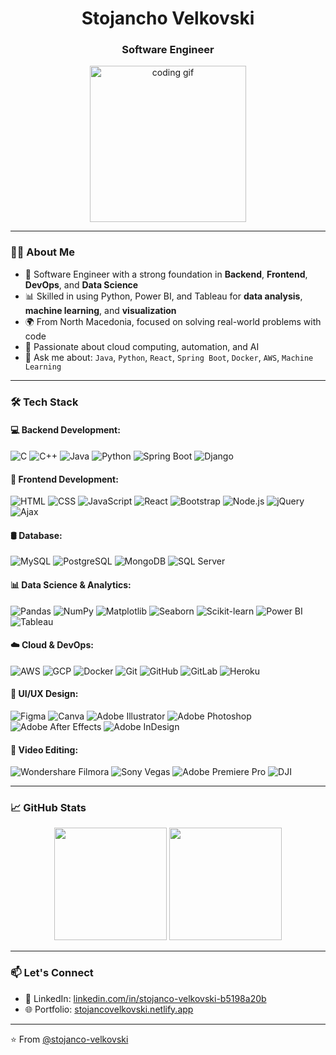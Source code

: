 <!-- HEADER IMAGE -->
<p align="center">


</p>

<h1 align="center"><strong>Stojancho Velkovski</strong></h1>
<h3 align="center"><strong>Software Engineer</strong></h3>

<p align="center">
  <img src="https://media.giphy.com/media/qgQUggAC3Pfv687qPC/giphy.gif" width="250" alt="coding gif" />
</p>

---

### 👨‍💻 About Me

- 💼 Software Engineer with a strong foundation in **Backend**, **Frontend**, **DevOps**, and **Data Science**
- 📊 Skilled in using Python, Power BI, and Tableau for **data analysis**, **machine learning**, and **visualization**
- 🌍 From North Macedonia, focused on solving real-world problems with code
- 🚀 Passionate about cloud computing, automation, and AI
- 💬 Ask me about: `Java`, `Python`, `React`, `Spring Boot`, `Docker`, `AWS`, `Machine Learning`

---

### 🛠️ Tech Stack

#### 💻 Backend Development:
![C](https://img.shields.io/badge/-C-00599C?style=flat&logo=c)
![C++](https://img.shields.io/badge/-C++-00599C?style=flat&logo=c%2B%2B)
![Java](https://img.shields.io/badge/-Java-007396?style=flat&logo=java)
![Python](https://img.shields.io/badge/-Python-3776AB?style=flat&logo=python)
![Spring Boot](https://img.shields.io/badge/-Spring%20Boot-6DB33F?style=flat&logo=spring)
![Django](https://img.shields.io/badge/-Django-092E20?style=flat&logo=django)

#### 🎨 Frontend Development:
![HTML](https://img.shields.io/badge/-HTML5-E34F26?style=flat&logo=html5)
![CSS](https://img.shields.io/badge/-CSS3-1572B6?style=flat&logo=css3)
![JavaScript](https://img.shields.io/badge/-JavaScript-F7DF1E?style=flat&logo=javascript)
![React](https://img.shields.io/badge/-React-61DAFB?style=flat&logo=react)
![Bootstrap](https://img.shields.io/badge/-Bootstrap-563D7C?style=flat&logo=bootstrap)
![Node.js](https://img.shields.io/badge/-Node.js-339933?style=flat&logo=nodedotjs)
![jQuery](https://img.shields.io/badge/-jQuery-0769AD?style=flat&logo=jquery)
![Ajax](https://img.shields.io/badge/-AJAX-005571?style=flat)

#### 🛢️ Database:
![MySQL](https://img.shields.io/badge/-MySQL-4479A1?style=flat&logo=mysql)
![PostgreSQL](https://img.shields.io/badge/-PostgreSQL-336791?style=flat&logo=postgresql)
![MongoDB](https://img.shields.io/badge/-MongoDB-47A248?style=flat&logo=mongodb)
![SQL Server](https://img.shields.io/badge/-SQL%20Server-CC2927?style=flat&logo=microsoftsqlserver)

#### 📊 Data Science & Analytics:
![Pandas](https://img.shields.io/badge/-Pandas-150458?style=flat&logo=pandas)
![NumPy](https://img.shields.io/badge/-NumPy-013243?style=flat&logo=numpy)
![Matplotlib](https://img.shields.io/badge/-Matplotlib-11557C?style=flat)
![Seaborn](https://img.shields.io/badge/-Seaborn-3776AB?style=flat)
![Scikit-learn](https://img.shields.io/badge/-Scikit--learn-F7931E?style=flat&logo=scikit-learn)
![Power BI](https://img.shields.io/badge/-Power%20BI-F2C811?style=flat&logo=powerbi)
![Tableau](https://img.shields.io/badge/-Tableau-E97627?style=flat&logo=tableau)

#### ☁️ Cloud & DevOps:
![AWS](https://img.shields.io/badge/-AWS-232F3E?style=flat&logo=amazonaws)
![GCP](https://img.shields.io/badge/-Google%20Cloud-4285F4?style=flat&logo=googlecloud)
![Docker](https://img.shields.io/badge/-Docker-2496ED?style=flat&logo=docker)
![Git](https://img.shields.io/badge/-Git-F05032?style=flat&logo=git)
![GitHub](https://img.shields.io/badge/-GitHub-181717?style=flat&logo=github)
![GitLab](https://img.shields.io/badge/-GitLab-FC6D26?style=flat&logo=gitlab)
![Heroku](https://img.shields.io/badge/-Heroku-430098?style=flat&logo=heroku)

#### 🎨 UI/UX Design:
![Figma](https://img.shields.io/badge/-Figma-F24E1E?style=flat&logo=figma)
![Canva](https://img.shields.io/badge/-Canva-00C4CC?style=flat&logo=canva)
![Adobe Illustrator](https://img.shields.io/badge/-Illustrator-FF9A00?style=flat&logo=adobeillustrator)
![Adobe Photoshop](https://img.shields.io/badge/-Photoshop-31A8FF?style=flat&logo=adobephotoshop)
![Adobe After Effects](https://img.shields.io/badge/-After%20Effects-9999FF?style=flat&logo=adobeaftereffects)
![Adobe InDesign](https://img.shields.io/badge/-InDesign-FF3366?style=flat&logo=adobeindesign)

#### 🎥 Video Editing:
![Wondershare Filmora](https://img.shields.io/badge/-Filmora-2C2C2C?style=flat&logo=wondershare&logoColor=white)
![Sony Vegas](https://img.shields.io/badge/-Sony%20Vegas-1A1A1A?style=flat&logo=sony)
![Adobe Premiere Pro](https://img.shields.io/badge/-Premiere%20Pro-9999FF?style=flat&logo=adobepremierepro)
![DJI](https://img.shields.io/badge/-DJI-000000?style=flat&logo=dji)

---

### 📈 GitHub Stats

<p align="center">
  <img src="https://github-readme-stats.vercel.app/api?username=stojanco-velkovski&show_icons=true&theme=radical" height="180"/>
  <img src="https://github-readme-stats.vercel.app/api/top-langs/?username=stojanco-velkovski&layout=compact&theme=radical" height="180"/>
</p>

---

### 📫 Let's Connect
- 🔗 LinkedIn: [linkedin.com/in/stojanco-velkovski-b5198a20b](https://www.linkedin.com/in/stojanco-velkovski-b5198a20b/)
- 🌐 Portfolio: [stojancovelkovski.netlify.app](https://stojancovelkovski.netlify.app/)

---

⭐️ From [@stojanco-velkovski](https://github.com/stojanco-velkovski)
